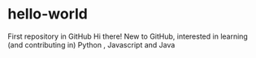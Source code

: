 # hello-world
First repository in GitHub
Hi there! New to GitHub, interested in learning (and contributing in) Python , Javascript and Java
